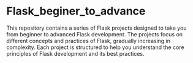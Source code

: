 # Flask_beginer_to_advance
This repository contains a series of Flask projects designed to take you from beginner to advanced Flask development. The projects focus on different concepts and practices of Flask, gradually increasing in complexity. Each project is structured to help you understand the core principles of Flask development and its best practices.

